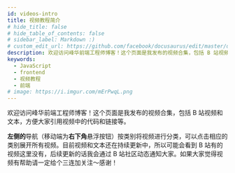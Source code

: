 ```yaml
---
id: videos-intro
title: 视频教程简介
# hide_title: false
# hide_table_of_contents: false
# sidebar_label: Markdown :)
# custom_edit_url: https://github.com/facebook/docusaurus/edit/master/docs/api-doc-markdown.md
description: 欢迎访问峰华前端工程师博客！这个页面是我发布的视频合集，包括 B 站视频和文本，方便大家引用视频中的代码和链接等。
keywords:
  - JavaScript
  - frontend
  - 视频教程
  - 前端
# image: https://i.imgur.com/mErPwqL.png
---
```


欢迎访问峰华前端工程师博客！这个页面是我发布的视频合集，包括 B 站视频和文本，方便大家引用视频中的代码和链接等。

**左侧的**导航（移动端为**右下角**悬浮按钮）按类别将视频进行分类，可以点击相应的类别展开所有视频。目前视频和文本还在持续更新中，所以可能会看到 B 站有的视频这里没有，后续更新的话我会通过 B 站社区动态通知大家。如果大家觉得视频有帮助请一定给个三连加关注～感谢！